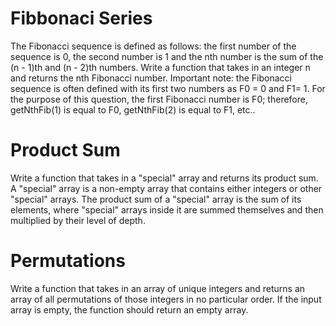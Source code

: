# Fibbonaci Series
The Fibonacci sequence is defined as follows: the first number of the sequence is 0, the
second number is 1 and the nth number is the sum of the (n - 1)th and (n - 2)th numbers. Write a
function that takes in an integer n and returns the nth Fibonacci number.
Important note: the Fibonacci sequence is often defined with its first two numbers as F0 = 0 and
F1= 1. For the purpose of this question, the first Fibonacci number is F0; therefore, getNthFib(1) is
equal to F0, getNthFib(2) is equal to F1, etc..

# Product Sum
Write a function that takes in a "special" array and returns its product sum.
A "special" array is a non-empty array that contains either integers or other
"special" arrays. The product sum of a "special" array is the sum of its
elements, where "special" arrays inside it are summed themselves and then
multiplied by their level of depth.

 # Permutations
Write a function that takes in an array of unique integers and returns an
array of all permutations of those integers in no particular order.
If the input array is empty, the function should return an empty array.